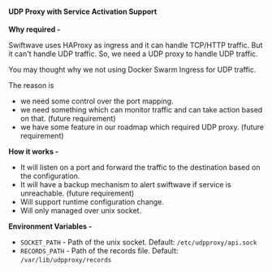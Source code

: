 #### UDP Proxy with Service Activation Support

**Why required -** 

Swiftwave uses HAProxy as ingress and it can handle TCP/HTTP traffic. But it can't handle UDP traffic. So, we need a UDP proxy to handle UDP traffic.

You may thought why we not using Docker Swarm Ingress for UDP traffic.

The reason is
- we need some control over the port mapping.
- we need something which can monitor traffic and can take action based on that. (future requirement)
- we have some feature in our roadmap which required UDP proxy. (future requirement)

**How it works -**
- It will listen on a port and forward the traffic to the destination based on the configuration.
- It will have a backup mechanism to alert swiftwave if service is unreachable. (future requirement)
- Will support runtime configuration change.
- Will only managed over unix socket.

**Environment Variables -**
- `SOCKET_PATH` - Path of the unix socket. Default: `/etc/udpproxy/api.sock`
- `RECORDS_PATH` - Path of the records file. Default: `/var/lib/udpproxy/records`
